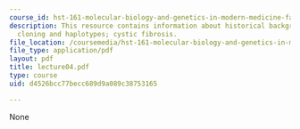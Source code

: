 ```yaml
---
course_id: hst-161-molecular-biology-and-genetics-in-modern-medicine-fall-2007
description: This resource contains information about historical background positional
  cloning and haplotypes; cystic fibrosis.
file_location: /coursemedia/hst-161-molecular-biology-and-genetics-in-modern-medicine-fall-2007/d4526bcc77becc689d9a089c38753165_lecture04.pdf
file_type: application/pdf
layout: pdf
title: lecture04.pdf
type: course
uid: d4526bcc77becc689d9a089c38753165

---
```

None